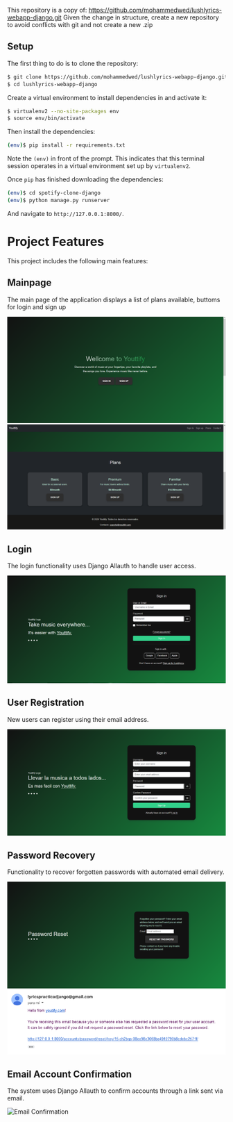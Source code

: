 This repository is a copy of: https://github.com/mohammedwed/lushlyrics-webapp-django.git
Given the change in structure, create a new repository to avoid conflicts with git and not create a new .zip

## Setup

The first thing to do is to clone the repository:

```sh
$ git clone https://github.com/mohammedwed/lushlyrics-webapp-django.git
$ cd lushlyrics-webapp-django
```

Create a virtual environment to install dependencies in and activate it:

```sh
$ virtualenv2 --no-site-packages env
$ source env/bin/activate
```

Then install the dependencies:

```sh
(env)$ pip install -r requirements.txt
```
Note the `(env)` in front of the prompt. This indicates that this terminal
session operates in a virtual environment set up by `virtualenv2`.

Once `pip` has finished downloading the dependencies:
```sh
(env)$ cd spotify-clone-django
(env)$ python manage.py runserver
```
And navigate to `http://127.0.0.1:8000/`.

# Project Features

This project includes the following main features:

## Mainpage
The main page of the application displays a list of plans available, buttoms for login and sign up

![Mainpage](screenshots/Mainpage1.png)
![Mainpage](screenshots/Mainpage2.png)

## Login
The login functionality uses Django Allauth to handle user access.

![Login](screenshots/Login.png)

## User Registration
New users can register using their email address.

![Registration](screenshots/SignUp.png)

## Password Recovery
Functionality to recover forgotten passwords with automated email delivery.

![Password Recovery](screenshots/PasswordRecovery.png)
![Password Recovery](screenshots/MailPasswordRecovery.png)

## Email Account Confirmation
The system uses Django Allauth to confirm accounts through a link sent via email.

![Email Confirmation](docs/screenshots/confirm-email.png)

